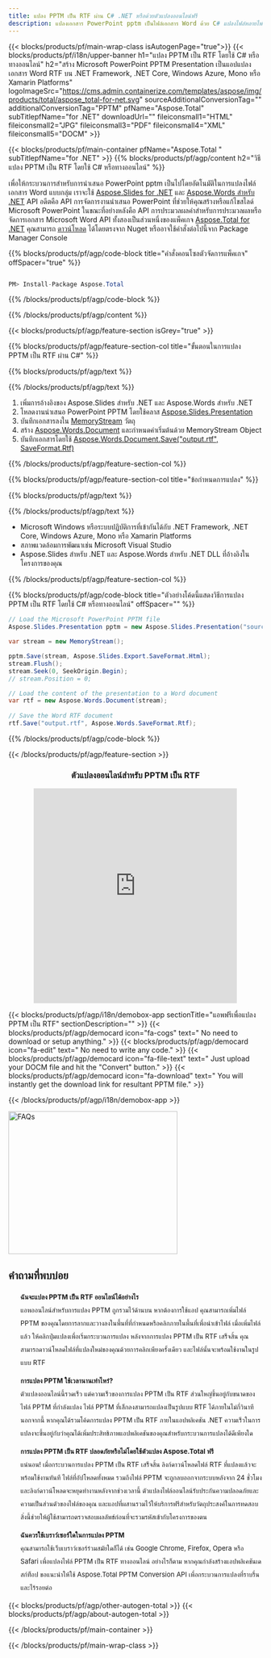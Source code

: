 ```yaml
---
title: แปลง PPTM เป็น RTF ผ่าน C# .NET หรือด้วยตัวแปลงออนไลน์ฟรี
description: แปลงเอกสาร PowerPoint pptm เป็นไฟล์เอกสาร Word ด้วย C# แปลงไฟล์หลายไฟล์ภายใน ASP.NET หรือแอปพลิเคชัน .NET อื่นๆ
---
```


{{< blocks/products/pf/main-wrap-class isAutogenPage="true">}}
{{< blocks/products/pf/i18n/upper-banner h1="แปลง PPTM เป็น RTF โดยใช้ C# หรือทางออนไลน์" h2="สร้าง Microsoft PowerPoint PPTM Presentation เป็นแอปแปลงเอกสาร Word RTF บน .NET Framework, .NET Core, Windows Azure, Mono หรือ Xamarin Platforms" logoImageSrc="https://cms.admin.containerize.com/templates/aspose/img/products/total/aspose_total-for-net.svg" sourceAdditionalConversionTag="" additionalConversionTag="PPTM" pfName="Aspose.Total" subTitlepfName="for .NET" downloadUrl="" fileiconsmall1="HTML" fileiconsmall2="JPG" fileiconsmall3="PDF" fileiconsmall4="XML" fileiconsmall5="DOCM" >}}

{{< blocks/products/pf/main-container pfName="Aspose.Total " subTitlepfName="for .NET" >}}
{{% blocks/products/pf/agp/content h2="วิธีแปลง PPTM เป็น RTF โดยใช้ C# หรือทางออนไลน์" %}}

เพื่อให้กระบวนการสำหรับการนำเสนอ PowerPoint pptm เป็นไปโดยอัตโนมัติในการแปลงไฟล์เอกสาร Word แบบกลุ่ม เราจะใช้ [Aspose.Slides for .NET](https://products.aspose.com/slides/net) และ [Aspose.Words สำหรับ .NET](https://products.aspose.com/words/net) API อดีตคือ API การจัดการงานนำเสนอ PowerPoint ที่ช่วยให้คุณสร้างหรือแก้ไขสไลด์ Microsoft PowerPoint ในขณะที่อย่างหลังคือ API การประมวลผลคำสำหรับการประมวลผลหรือจัดการเอกสาร Microsoft Word API ทั้งสองเป็นส่วนหนึ่งของแพ็คเกจ [Aspose.Total for .NET](https://products.aspose.com/total/net) คุณสามารถ [ดาวน์โหลด](https://releases.aspose.com/) ได้โดยตรงจาก Nuget หรืออาจใช้คำสั่งต่อไปนี้จาก Package Manager Console

{{% blocks/products/pf/agp/code-block title="คำสั่งคอนโซลตัวจัดการแพ็คเกจ" offSpacer="true" %}}

```cs

PM> Install-Package Aspose.Total

```

{{% /blocks/products/pf/agp/code-block %}}

{{% /blocks/products/pf/agp/content %}}

{{< blocks/products/pf/agp/feature-section isGrey="true" >}}

{{% blocks/products/pf/agp/feature-section-col title="ขั้นตอนในการแปลง PPTM เป็น RTF ผ่าน C#" %}}

{{% blocks/products/pf/agp/text %}}

{{% /blocks/products/pf/agp/text %}}

1. เพิ่มการอ้างอิงของ Aspose.Slides สำหรับ .NET และ Aspose.Words สำหรับ .NET
1. โหลดงานนำเสนอ PowerPoint PPTM โดยใช้คลาส [Aspose.Slides.Presentation](https://apireference.aspose.com/slides/net/aspose.slides/presentation)
1. บันทึกเอกสารลงใน [MemoryStream](https://rtfs.microsoft.com/en-us/dotnet/api/system.io.memorystream?view=net-5.0) วัตถุ
1. สร้าง [Aspose.Words.Document](https://apireference.aspose.com/words/net/aspose.words/document) และกำหนดค่าเริ่มต้นด้วย MemoryStream Object
1. บันทึกเอกสารโดยใช้ [Aspose.Words.Document.Save("output.rtf", SaveFormat.Rtf)](https://apireference.aspose.com/words/net/aspose.words.document/save/methods/3)

{{% /blocks/products/pf/agp/feature-section-col %}}

{{% blocks/products/pf/agp/feature-section-col title="ข้อกำหนดการแปลง" %}}

{{% blocks/products/pf/agp/text %}}

{{% /blocks/products/pf/agp/text %}}

- Microsoft Windows หรือระบบปฏิบัติการที่เข้ากันได้กับ .NET Framework, .NET Core, Windows Azure, Mono หรือ Xamarin Platforms
- สภาพแวดล้อมการพัฒนาเช่น Microsoft Visual Studio
- Aspose.Slides สำหรับ .NET และ Aspose.Words สำหรับ .NET DLL ที่อ้างอิงในโครงการของคุณ

{{% /blocks/products/pf/agp/feature-section-col %}}

{{% blocks/products/pf/agp/code-block title="ตัวอย่างโค้ดนี้แสดงวิธีการแปลง PPTM เป็น RTF โดยใช้ C# หรือทางออนไลน์" offSpacer="" %}}

```cs
// Load the Microsoft PowerPoint PPTM file
Aspose.Slides.Presentation pptm = new Aspose.Slides.Presentation("source.pptm");

var stream = new MemoryStream();

pptm.Save(stream, Aspose.Slides.Export.SaveFormat.Html);
stream.Flush();
stream.Seek(0, SeekOrigin.Begin);
// stream.Position = 0;

// Load the content of the presentation to a Word document
var rtf = new Aspose.Words.Document(stream);
      
// Save the Word RTF document
rtf.Save("output.rtf", Aspose.Words.SaveFormat.Rtf);

```

{{% /blocks/products/pf/agp/code-block %}}

{{< /blocks/products/pf/agp/feature-section >}}

<div class="container-fluid agp-content bg-white aboutfile box-1 vh100 section nopbtm">
<div class=container>
<div class="demobox tc col-md-12 padding-0" align="center">
<div class="demobox tc col-md-12 padding-0" align="center">

<h3>ตัวแปลงออนไลน์สำหรับ PPTM เป็น RTF</h3>

<iframe title="เครื่องมือออนไลน์สำหรับการแปลง pptm เป็น rtf" style="border: none; height: 426px;" scrolling="no" src="https://total-conversion-app-65z5r2lp.qa.k8s.dynabic.com/?to=rtf&from=pptm" id="child-iframe" width="80%"></iframe>

</div></div>
</div></div>


<!-- aboutfile Starts -->

{{< blocks/products/pf/agp/i18n/demobox-app sectionTitle="แอพฟรีเพื่อแปลง PPTM เป็น RTF" sectionDescription="" >}}
        {{< blocks/products/pf/agp/democard icon="fa-cogs" text=" No need to download or setup anything." >}}
        {{< blocks/products/pf/agp/democard icon="fa-edit" text=" No need to write any code." >}}
        {{< blocks/products/pf/agp/democard icon="fa-file-text" text=" Just upload your DOCM file and hit the \"Convert\" button." >}}
        {{< blocks/products/pf/agp/democard icon="fa-download" text=" You will instantly get the download link for resultant PPTM file." >}}

{{< /blocks/products/pf/agp/i18n/demobox-app >}}

<!-- aboutfile Ends -->

<style>.howtolist li{margin-right: 0!important;line-height: 26px;position: relative;margin-bottom: 10px;font-size: 13px;list-style-type: none;}</style>
<div class="col-md-12 tl bg-gray-dark howtolist section">
  <a class="anchor" name="faqpage"></a>
  <div class="container tl dflex" itemscope="" itemtype="https://schema.org/FAQPage">
      <div class="col-md-4 howtosectiongfx">
          <img class="social-panel-hide-on-mobile" src="https://www.groupdocs.cloud/templates/brand/images/groupdocs/conversion/groupdocs_conversion-brand.png" alt="FAQs" width="335" height="283">
      </div>
      <div class="howtosection col-md-8">
          <div>
              <h2>คำถามที่พบบ่อย</h2>
              <ul>
                  <li itemscope="" itemprop="mainEntity" itemtype="https://schema.org/Question">
                      <div>
                          <span itemprop="name"><b>ฉันจะแปลง PPTM เป็น RTF ออนไลน์ได้อย่างไร</b></span>
                      </div>
                      <div itemscope="" itemprop="acceptedAnswer" itemtype="https://schema.org/Answer">
                          <span itemprop="text">แอพออนไลน์สำหรับการแปลง PPTM ถูกรวมไว้ด้านบน หากต้องการใช้แอป คุณสามารถเพิ่มไฟล์ PPTM ของคุณโดยการลากและวางลงในพื้นที่ที่กำหนดหรือคลิกภายในพื้นที่เพื่อนำเข้าไฟล์ เมื่อเพิ่มไฟล์แล้ว ให้คลิกปุ่มแปลงเพื่อเริ่มกระบวนการแปลง หลังจากการแปลง PPTM เป็น RTF เสร็จสิ้น คุณสามารถดาวน์โหลดไฟล์ที่แปลงใหม่ของคุณด้วยการคลิกเพียงครั้งเดียว และไฟล์นั้นจะพร้อมใช้งานในรูปแบบ RTF</span>
                      </div>
                  </li>
                  <li itemscope="" itemprop="mainEntity" itemtype="https://schema.org/Question">
                      <div>
                          <span itemprop="name"><b>การแปลง PPTM ใช้เวลานานเท่าไหร่?</b></span>
                      </div>
                      <div itemscope="" itemprop="acceptedAnswer" itemtype="https://schema.org/Answer">
                          <span itemprop="text">ตัวแปลงออนไลน์นี้รวดเร็ว แต่ความเร็วของการแปลง PPTM เป็น RTF ส่วนใหญ่ขึ้นอยู่กับขนาดของไฟล์ PPTM ที่กำลังแปลง ไฟล์ PPTM ที่เล็กลงสามารถแปลงเป็นรูปแบบ RTF ได้ภายในไม่กี่วินาที นอกจากนี้ หากคุณได้รวมโค้ดการแปลง PPTM เป็น RTF ภายในแอปพลิเคชัน .NET ความเร็วในการแปลงจะขึ้นอยู่กับว่าคุณได้เพิ่มประสิทธิภาพแอปพลิเคชันของคุณสำหรับกระบวนการแปลงได้ดีเพียงใด</span>
                      </div>
                  </li>
                  <li itemscope="" itemprop="mainEntity" itemtype="https://schema.org/Question">
                      <div>
                          <span itemprop="name"><b>การแปลง PPTM เป็น RTF ปลอดภัยหรือไม่โดยใช้ตัวแปลง Aspose.Total ฟรี</b></span>
                      </div>
                      <div itemscope="" itemprop="acceptedAnswer" itemtype="https://schema.org/Answer">
                          <span itemprop="text">แน่นอน! เมื่อกระบวนการแปลง PPTM เป็น RTF เสร็จสิ้น ลิงก์ดาวน์โหลดไฟล์ RTF ที่แปลงแล้วจะพร้อมใช้งานทันที ไฟล์ที่อัปโหลดทั้งหมด รวมถึงไฟล์ PPTM จะถูกลบออกจากระบบหลังจาก 24 ชั่วโมง และลิงก์ดาวน์โหลดจะหยุดทำงานหลังจากช่วงเวลานี้ ตัวแปลงไฟล์ออนไลน์รับประกันความปลอดภัยและความเป็นส่วนตัวของไฟล์ของคุณ และแอปที่ผสานรวมไว้ให้บริการฟรีสำหรับวัตถุประสงค์ในการทดสอบ สิ่งนี้ช่วยให้ผู้ใช้สามารถตรวจสอบผลลัพธ์ก่อนที่จะรวมรหัสเข้ากับโครงการของตน</span>
                      </div>
                  </li>                 
                  <li itemscope="" itemprop="mainEntity" itemtype="https://schema.org/Question">
                      <div>
                          <span itemprop="name"><b>ฉันควรใช้เบราว์เซอร์ใดในการแปลง PPTM</b></span>
                      </div>
                      <div itemscope="" itemprop="acceptedAnswer" itemtype="https://schema.org/Answer">
                          <span itemprop="text">คุณสามารถใช้เว็บเบราว์เซอร์ร่วมสมัยใดก็ได้ เช่น Google Chrome, Firefox, Opera หรือ Safari เพื่อแปลงไฟล์ PPTM เป็น RTF ทางออนไลน์ อย่างไรก็ตาม หากคุณกำลังสร้างแอปพลิเคชันเดสก์ท็อป ขอแนะนำให้ใช้ Aspose.Total PPTM Conversion API เพื่อกระบวนการแปลงที่ราบรื่นและไร้รอยต่อ</span>
                      </div>
                  </li>
              </ul>
          </div>
      </div>
  </div>
{{< blocks/products/pf/agp/other-autogen-total >}}
{{< blocks/products/pf/agp/about-autogen-total >}} 

{{< /blocks/products/pf/main-container >}}
    
{{< /blocks/products/pf/main-wrap-class >}}